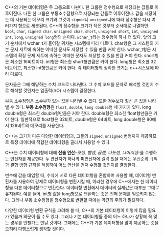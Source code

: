 C++의 기본 데이터형은 두 그룹으로 나뉜다. 한 그룹은 정수형으로 저장되는 값들로 이루어진다. 다른 한 그룹은 부동소수점형으로 저장되는 값들로 이루어진다. 값을 저장하는 데 사용되는 메모리 크기와 그것이 ```signed```냐 ```unsigned```냐에 따라 정수형은 다시 여러가지 형으로 세분된다. C++의 정수형을 크기가 작은 것부터 순서대로 나열하면 ```bool```, ```char```, ```signed char```, ```unsigned char```, ```short```, ```unsigned short```, ```int```, ```unsigned int```, ```long```, ```unsigned long```형의 순이다. ```wchar_t```라는 정수형이 하나 더 있다. 앞의 크기 순서에서 wchar_t가 들어갈 위치는 시스템에 따라 다르다. char형은 그 시스템의 기본 문자 세트에 속하는 어떠한 문자도 저장할 수 있을 만큼 커야 한다. wchar_t형은 시스템의 확장 문제 세트에 속하는 어떠한 문자도 저장할 수 있을 만큼 커야 한다. short형은 최소한 16비트이다. int형은 최소한 short형만큼은 커야 한다. long형은 최소한 32비트이고, 최소한 int형만큼은 커야 한다. 각 데이터형의 정확한 크기는 c++시스템에 따라 다르다.

문자들은 그에 해당하는 수치 코드로 나타낸다. 그 수치 코드를 문자로 해석할 것인지 수로 해석할 것인지는 입출력(I/O) 시스템이 결정한다.

부동 소수점형은 소수부가 있는 값을 나타낼 수 있다. 또한 정수보다 훨신 큰 값을 나타낼 수 있다. **부동 소수점형**은 ```float```, ```double```, ```long double```형 세 가지가 있다. long double형은 최소한 double형만큼은 커야 한다. double형은 최소한 float형만큼은 커야 한다. 일반적으로 flost형은 32비트, double형은 64비트, long double형은 80에서 128비트의 메모리를 사용한다.

C++는 크기가 다른 다양한 데이터형과, 그들의 ```signed```, ```unsigned``` 변형까지 제공하므로 특정 데이터에 적합한 데이터형을 골라서 사용할 수 있다. 

C++는 수치 데이터형에 대해 **산술 연산**-*덧셈, 뺄셈, 곱셈, 나눗셈, 나머지셈*-을 수행하는 연산자를 제공한다. 두 연산자가 하나의 피연산자에 걸려 있을 때에는 우선순위 규칙과 결합 방향 규칙을 적용하여 어느 연산을 먼저 수행할 것인지를 결정한다. 

변수에 값을 대입할 때, 수식에 서로 다른 데이터형을 혼합하여 사용할 때, 데이터형 변환자를 사용하여 강제로 데이터형을 변환시킬 때, 이러한 경우에 C++에서는 한 데이터형을 다른 데이터형으로 변환한다. 데이터형 변환에서 데이터의 실제값은 대부분 그대로 유지된다. 예를 들어, int형 값을 long형으로 변환하는 것은 전혀 문제를 일으키지 않는다. 그러나 부동 소수점형을 정수형으로 변환할 때에는 약간의 주의가 필요하다.

다양한 데이터형 변환 규칙을 고려해 볼 때, C++의 기본 데이터형이 이렇게 많을 필요가 있을까 의문이 들 수도 있다. 그러나 기본 데이터형들 중의 어느 하나가 상황에 꼭 맞는 경우를 언젠가는 만날 것이다. 그때에는 C++가 기본 데이터형을 많이 제공하는 것을 오히려 다행스럽게 생각할 것이다. 